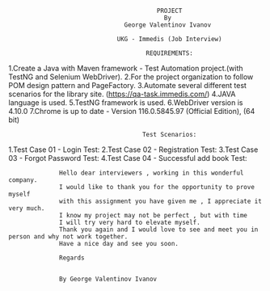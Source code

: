                                             PROJECT
                                               By 
                                    George Valentinov Ivanov

                                  UKG - Immedis (Job Interview)

                                          REQUIREMENTS:
1.Create a Java with Maven framework - Test Automation project.(with TestNG and Selenium WebDriver).
2.For the project organization to follow POM dеsign pattern and PageFactory.
3.Automate several different test scenarios for the library site. (https://qa-task.immedis.com/)
4.JAVA language is used.
5.TestNG framework is used.
6.WebDriver version is 4.10.0
7.Chrome is up to date - Version 116.0.5845.97 (Official Edition), (64 bit)

                                         Test Scenarios:
1.Test Case 01 - Login Test:
2.Test Case 02 - Registration Test:
3.Test Case 03 - Forgot Password Test:
4.Test Case 04 - Successful add book Test:

                  Hello dear interviewers , working in this wonderful company.
                  I would like to thank you for the opportunity to prove myself
                  with this assignment you have given me , I appreciate it very much.
                  I know my project may not be perfect , but with time 
                  I will try very hard to elevate myself.
                  Thank you again and I would love to see and meet you in person and why not work together.
                  Have a nice day and see you soon.

                  Regards


                  By George Valentinov Ivanov